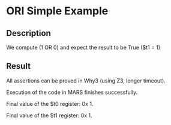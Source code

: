 # ORI Simple Example

## Description

We compute (1 OR 0) and expect the result to be True ($t1 = 1)

## Result

All assertions can be proved in Why3 (using Z3, longer timeout).

Execution of the code in MARS finishes successfully. 

Final value of the $t0 register: 0x 1.

Final value of the $t1 register: 0x 1.








